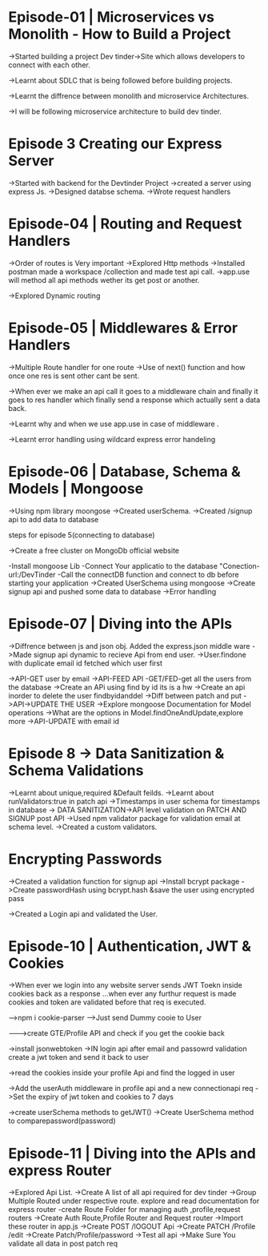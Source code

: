 
 # Episode-01 | Microservices vs Monolith - How to Build a Project


 ->Started building a project Dev tinder->Site which allows developers to connect with each other.

 ->Learnt about SDLC that is being followed before building projects.

 ->Learnt the diffrence between monolith and microservice Architectures.

 ->I will be following microservice architecture to build dev tinder.


 # Episode 3  Creating our Express Server

 ->Started with backend for the Devtinder Project
 ->created a server using express Js.
 ->Designed databse schema.
 ->Wrote request handlers 
 
  # Episode-04 | Routing and Request Handlers

  ->Order of routes is Very important
  ->Explored Http methods 
  ->Installed postman made a workspace /collection and made test api call.
  ->app.use will method all api methods wether its get post or another.

  ->Explored Dynamic routing 


  #  Episode-05 | Middlewares & Error Handlers 

  ->Multiple Route handler for one route 
  ->Use of next() function and how once one res is sent other cant be sent.

  ->When ever we make an api call it goes to a middleware chain  and finally it goes to res handler which finally send a response which actually sent a data back.

  ->Learnt why and when we use app.use in case of middleware .

  ->Learnt error handling using wildcard express error handeling

  # Episode-06 | Database, Schema & Models | Mongoose

  ->Using npm library moongose
  ->Created userSchema.
  ->Created /signup api to add data to database
  

  
steps for episode 5(connecting to database)

->Create a free cluster on MongoDb official website

-Install mongoose Lib
-Connect Your applicatio  to the database "Conection-url:/DevTinder
-Call the connectDB function and connect to db before starting your application 
->Created UserSchema using mongoose
->Create signup api and pushed some data to database
->Error handling
 
 # Episode-07 | Diving into the APIs

 ->Diffrence between js and json obj.
 Added the express.json middle ware
 ->Made signup api dynamic to recieve  Api from end user.
 ->User.findone with duplicate email id fetched which user first 

 ->API-GET user by email
 ->API-FEED API -GET/FED-get all the users from the database
 ->Create  an APi using find by id its is a hw
 ->Create an api inorder to delete the user findbyidanddel
 ->Diff between patch and put
 ->API->UPDATE THE USER
 ->Explore mongoose Documentation for Model operations
 ->What are the options in Model.findOneAndUpdate,explore more
 ->API-UPDATE with email id


 # Episode 8 -> Data Sanitization & Schema Validations

 ->Learnt about unique,required  &Default feilds.
 ->Learnt about runValidators:true in patch api
 ->Timestamps in user schema for timestamps in database
 -> DATA SANITIZATION->API level validation on PATCH AND SIGNUP post API
 ->Used npm validator package for validation email at schema level.
 ->Created a custom validators.

 # Encrypting Passwords

 ->Created a validation function for signup api
 ->Install bcrypt package
 ->Create passwordHash using bcrypt.hash &save the user using encrypted pass

 ->Created a Login api and validated the User.

  # Episode-10 | Authentication, JWT & Cookies

  ->When ever we login into any website server sends JWT Toekn inside cookies back as a response ...when ever any furthur request is made cookies and token are validated before  that req is executed.

-->npm i  cookie-parser 
-->Just send Dummy cooie to User

--->create GTE/Profile API and check if you get the cookie back

->install jsonwebtoken
  ->IN login api after email and passowrd validation create a jwt token and send it back to user 

  ->read the cookies inside your profile Api and find the logged in user 

  ->Add the userAuth middleware in profile api and a new connectionapi req
  ->Set the expiry of jwt token and cookies to 7 days 

  ->create userSchema methods to getJWT()
  ->Create UserSchema method to comparepassword(password)

#  Episode-11 | Diving into the APIs and express Router

->Explored Api List.
->Create A list of all api required for dev tinder
->Group Multiple Routed under respective route.
explore and read  documentation for express router
-create Route Folder for managing  auth ,profile,request routers
->Create Auth Route,Profile Router and Request router
->Import these router in app.js
->Create POST /lOGOUT Api
->Create PATCH /Profile /edit
->Create Patch/Profile/password
->Test all api
->Make Sure You validate all data in post patch req


